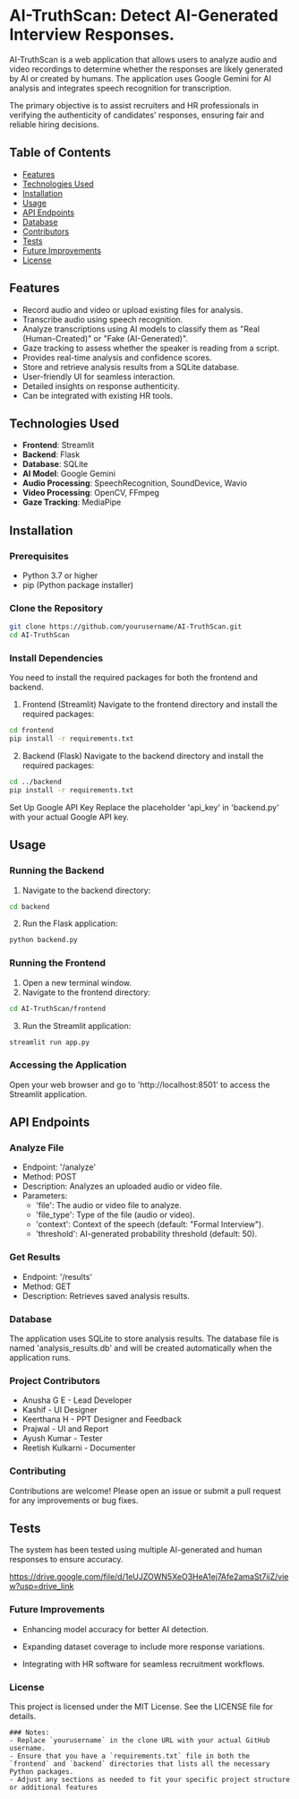 # AI-TruthScan: Detect AI-Generated Interview Responses.

AI-TruthScan is a web application that allows users to analyze audio and video recordings to determine whether the responses are likely generated by AI or created by humans. The application uses Google Gemini for AI analysis and integrates speech recognition for transcription.

The primary objective is to assist recruiters and HR professionals in verifying the authenticity 
of candidates' responses, ensuring fair and reliable hiring decisions. 

## Table of Contents
- [Features](#features)
- [Technologies Used](#technologies-used)
- [Installation](#installation)
- [Usage](#usage)
- [API Endpoints](#api-endpoints)
- [Database](#database)
- [Contributors](#contributers)
- [Tests](#tests)
- [Future Improvements](#future-improvements)
- [License](#license)

## Features
- Record audio and video or upload existing files for analysis.
- Transcribe audio using speech recognition.
- Analyze transcriptions using AI models to classify them as "Real (Human-Created)" or "Fake (AI-Generated)".
- Gaze tracking to assess whether the speaker is reading from a script.
- Provides real-time analysis and confidence scores. 
- Store and retrieve analysis results from a SQLite database.  
- User-friendly UI for seamless interaction. 
- Detailed insights on response authenticity. 
- Can be integrated with existing HR tools.

## Technologies Used
- **Frontend**: Streamlit
- **Backend**: Flask
- **Database**: SQLite
- **AI Model**: Google Gemini
- **Audio Processing**: SpeechRecognition, SoundDevice, Wavio
- **Video Processing**: OpenCV, FFmpeg
- **Gaze Tracking**: MediaPipe

## Installation

### Prerequisites
- Python 3.7 or higher
- pip (Python package installer)

### Clone the Repository
```bash
git clone https://github.com/yourusername/AI-TruthScan.git
cd AI-TruthScan
```

### Install Dependencies
You need to install the required packages for both the frontend and backend.

1. Frontend (Streamlit) Navigate to the frontend directory and install the required packages:

```bash
cd frontend
pip install -r requirements.txt
```

2. Backend (Flask) Navigate to the backend directory and install the required packages:

```bash
cd ../backend
pip install -r requirements.txt
```

Set Up Google API Key
Replace the placeholder 'api_key' in 'backend.py' with your actual Google API key.

## **Usage**

### Running the Backend

1. Navigate to the backend directory:
```bash
cd backend
```

2. Run the Flask application:
```bash
python backend.py
```

### Running the Frontend

1. Open a new terminal window.
2. Navigate to the frontend directory:
```bash
cd AI-TruthScan/frontend
```

3. Run the Streamlit application:
```bash
streamlit run app.py
```

### Accessing the Application
Open your web browser and go to 'http://localhost:8501' to access the Streamlit application.

## **API Endpoints**
### Analyze File
- Endpoint: '/analyze'
- Method: POST
- Description: Analyzes an uploaded audio or video file.
- Parameters:
    - 'file': The audio or video file to analyze.
    - 'file_type': Type of the file (audio or video).
    - 'context': Context of the speech (default: "Formal Interview").
    - 'threshold': AI-generated probability threshold (default: 50).


### Get Results
- Endpoint: '/results'
- Method: GET
- Description: Retrieves saved analysis results.


### **Database**
The application uses SQLite to store analysis results. The database file is named 'analysis_results.db' and will be created automatically when the application runs.

### **Project Contributors**

- Anusha G E - Lead Developer 
- Kashif - UI Designer 
- Keerthana H - PPT Designer and Feedback 
- Prajwal - UI and Report 
- Ayush Kumar - Tester 
- Reetish Kulkarni - Documenter

### **Contributing**
Contributions are welcome! Please open an issue or submit a pull request for any improvements or bug fixes.

## **Tests** 
The system has been tested using multiple AI-generated and human responses to ensure 
accuracy. 

https://drive.google.com/file/d/1eUJZOWN5XeO3HeA1ej7Afe2amaSt7ijZ/view?usp=drive_link


### **Future Improvements** 

 - Enhancing model accuracy for better AI detection. 

 - Expanding dataset coverage to include more response variations. 

 - Integrating with HR software for seamless recruitment workflows.

### **License**
This project is licensed under the MIT License. See the LICENSE file for details.

```
### Notes:
- Replace `yourusername` in the clone URL with your actual GitHub username.
- Ensure that you have a `requirements.txt` file in both the `frontend` and `backend` directories that lists all the necessary Python packages.
- Adjust any sections as needed to fit your specific project structure or additional features
```
